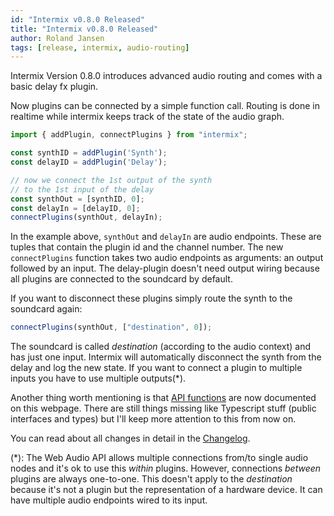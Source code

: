 ```yaml
---
id: "Intermix v0.8.0 Released"
title: "Intermix v0.8.0 Released"
author: Roland Jansen
tags: [release, intermix, audio-routing]
---
```


Intermix Version 0.8.0 introduces advanced audio routing and comes with a basic delay fx plugin.

Now plugins can be connected by a simple function call. Routing is done in realtime while intermix keeps track of the state of the audio graph.

<!--truncate-->

```javascript
import { addPlugin, connectPlugins } from "intermix";

const synthID = addPlugin('Synth');
const delayID = addPlugin('Delay');

// now we connect the 1st output of the synth
// to the 1st input of the delay
const synthOut = [synthID, 0];
const delayIn = [delayID, 0];
connectPlugins(synthOut, delayIn);
```

In the example above, `synthOut` and `delayIn` are audio endpoints. These are tuples that contain the plugin id and the channel number. The new `connectPlugins` function takes two audio endpoints as arguments: an output followed by an input. The delay-plugin doesn't need output wiring because all plugins are connected to the soundcard by default.

If you want to disconnect these plugins simply route the synth to the soundcard again:

```javascript
connectPlugins(synthOut, ["destination", 0]);
```

The soundcard is called _destination_ (according to the audio context) and has just one input. Intermix will automatically disconnect the synth from the delay and log the new state. If you want to connect a plugin to multiple inputs you have to use multiple outputs(*).

Another thing worth mentioning is that [API functions](/docs/API_functions) are now documented on this webpage. There are still things missing like Typescript stuff (public interfaces and types) but I'll keep more attention to this from now on.

You can read about all changes in detail in the [Changelog](/docs/CHANGELOG).

(*): The Web Audio API allows multiple connections from/to single audio nodes and it's ok to use this _within_ plugins. However, connections _between_ plugins are always one-to-one. This doesn't apply to the _destination_ because it's not a plugin but the representation of a hardware device. It can have multiple audio endpoints wired to its input.